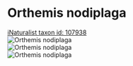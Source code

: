 
Orthemis nodiplaga
==================
  
[iNaturalist taxon id: 107938](https://www.inaturalist.org/taxa/107938)  
![Orthemis nodiplaga](https://inaturalist-open-data.s3.amazonaws.com/photos/56888727/medium.jpeg)  
![Orthemis nodiplaga](https://inaturalist-open-data.s3.amazonaws.com/photos/56888751/medium.jpeg)  
![Orthemis nodiplaga](https://inaturalist-open-data.s3.amazonaws.com/photos/56888761/medium.jpeg)